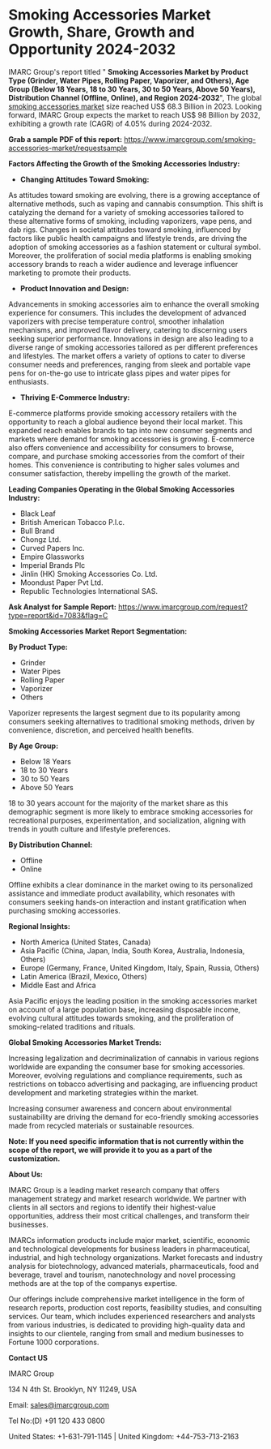 ﻿# Smoking Accessories Market Growth, Share, Growth and Opportunity 2024-2032
IMARC Group's report titled " **Smoking Accessories Market by Product Type (Grinder, Water Pipes, Rolling Paper, Vaporizer, and Others), Age Group (Below 18 Years, 18 to 30 Years, 30 to 50 Years, Above 50 Years), Distribution Channel (Offline, Online), and Region 2024-2032**", The global [smoking accessories market](https://www.imarcgroup.com/smoking-accessories-market) size reached US$ 68.3 Billion in 2023. Looking forward, IMARC Group expects the market to reach US$ 98 Billion by 2032, exhibiting a growth rate (CAGR) of 4.05% during 2024-2032.

**Grab a sample PDF of this report:** <https://www.imarcgroup.com/smoking-accessories-market/requestsample>

**Factors Affecting the Growth of the Smoking Accessories Industry:**

- **Changing Attitudes Toward Smoking:**

As attitudes toward smoking are evolving, there is a growing acceptance of alternative methods, such as vaping and cannabis consumption. This shift is catalyzing the demand for a variety of smoking accessories tailored to these alternative forms of smoking, including vaporizers, vape pens, and dab rigs. Changes in societal attitudes toward smoking, influenced by factors like public health campaigns and lifestyle trends, are driving the adoption of smoking accessories as a fashion statement or cultural symbol. Moreover, the proliferation of social media platforms is enabling smoking accessory brands to reach a wider audience and leverage influencer marketing to promote their products.

- **Product Innovation and Design:**

Advancements in smoking accessories aim to enhance the overall smoking experience for consumers. This includes the development of advanced vaporizers with precise temperature control, smoother inhalation mechanisms, and improved flavor delivery, catering to discerning users seeking superior performance. Innovations in design are also leading to a diverse range of smoking accessories tailored as per different preferences and lifestyles. The market offers a variety of options to cater to diverse consumer needs and preferences, ranging from sleek and portable vape pens for on-the-go use to intricate glass pipes and water pipes for enthusiasts.

- **Thriving E-Commerce Industry:**

E-commerce platforms provide smoking accessory retailers with the opportunity to reach a global audience beyond their local market. This expanded reach enables brands to tap into new consumer segments and markets where demand for smoking accessories is growing. E-commerce also offers convenience and accessibility for consumers to browse, compare, and purchase smoking accessories from the comfort of their homes. This convenience is contributing to higher sales volumes and consumer satisfaction, thereby impelling the growth of the market.

**Leading Companies Operating in the Global Smoking Accessories Industry:**

- Black Leaf
- British American Tobacco P.l.c.
- Bull Brand
- Chongz Ltd.
- Curved Papers Inc.
- Empire Glassworks
- Imperial Brands Plc
- Jinlin (HK) Smoking Accessories Co. Ltd.
- Moondust Paper Pvt Ltd.
- Republic Technologies International SAS.

**Ask Analyst for Sample Report:** <https://www.imarcgroup.com/request?type=report&id=7083&flag=C>

**Smoking Accessories Market Report Segmentation:**

**By Product Type:**

- Grinder
- Water Pipes
- Rolling Paper
- Vaporizer
- Others

Vaporizer represents the largest segment due to its popularity among consumers seeking alternatives to traditional smoking methods, driven by convenience, discretion, and perceived health benefits.

**By Age Group:**

- Below 18 Years
- 18 to 30 Years
- 30 to 50 Years
- Above 50 Years

18 to 30 years account for the majority of the market share as this demographic segment is more likely to embrace smoking accessories for recreational purposes, experimentation, and socialization, aligning with trends in youth culture and lifestyle preferences.

**By Distribution Channel:**

- Offline
- Online

Offline exhibits a clear dominance in the market owing to its personalized assistance and immediate product availability, which resonates with consumers seeking hands-on interaction and instant gratification when purchasing smoking accessories.

**Regional Insights:**

- North America (United States, Canada)
- Asia Pacific (China, Japan, India, South Korea, Australia, Indonesia, Others)
- Europe (Germany, France, United Kingdom, Italy, Spain, Russia, Others)
- Latin America (Brazil, Mexico, Others)
- Middle East and Africa

Asia Pacific enjoys the leading position in the smoking accessories market on account of a large population base, increasing disposable income, evolving cultural attitudes towards smoking, and the proliferation of smoking-related traditions and rituals.

**Global Smoking Accessories Market Trends:**

Increasing legalization and decriminalization of cannabis in various regions worldwide are expanding the consumer base for smoking accessories. Moreover, evolving regulations and compliance requirements, such as restrictions on tobacco advertising and packaging, are influencing product development and marketing strategies within the market.

Increasing consumer awareness and concern about environmental sustainability are driving the demand for eco-friendly smoking accessories made from recycled materials or sustainable resources.

**Note: If you need specific information that is not currently within the scope of the report, we will provide it to you as a part of the customization.**

**About Us:**

IMARC Group is a leading market research company that offers management strategy and market research worldwide. We partner with clients in all sectors and regions to identify their highest-value opportunities, address their most critical challenges, and transform their businesses.

IMARCs information products include major market, scientific, economic and technological developments for business leaders in pharmaceutical, industrial, and high technology organizations. Market forecasts and industry analysis for biotechnology, advanced materials, pharmaceuticals, food and beverage, travel and tourism, nanotechnology and novel processing methods are at the top of the companys expertise.

Our offerings include comprehensive market intelligence in the form of research reports, production cost reports, feasibility studies, and consulting services. Our team, which includes experienced researchers and analysts from various industries, is dedicated to providing high-quality data and insights to our clientele, ranging from small and medium businesses to Fortune 1000 corporations.

**Contact US**

IMARC Group

134 N 4th St. Brooklyn, NY 11249, USA

Email: sales@imarcgroup.com

Tel No:(D) +91 120 433 0800

United States: +1-631-791-1145 | United Kingdom: +44-753-713-2163
